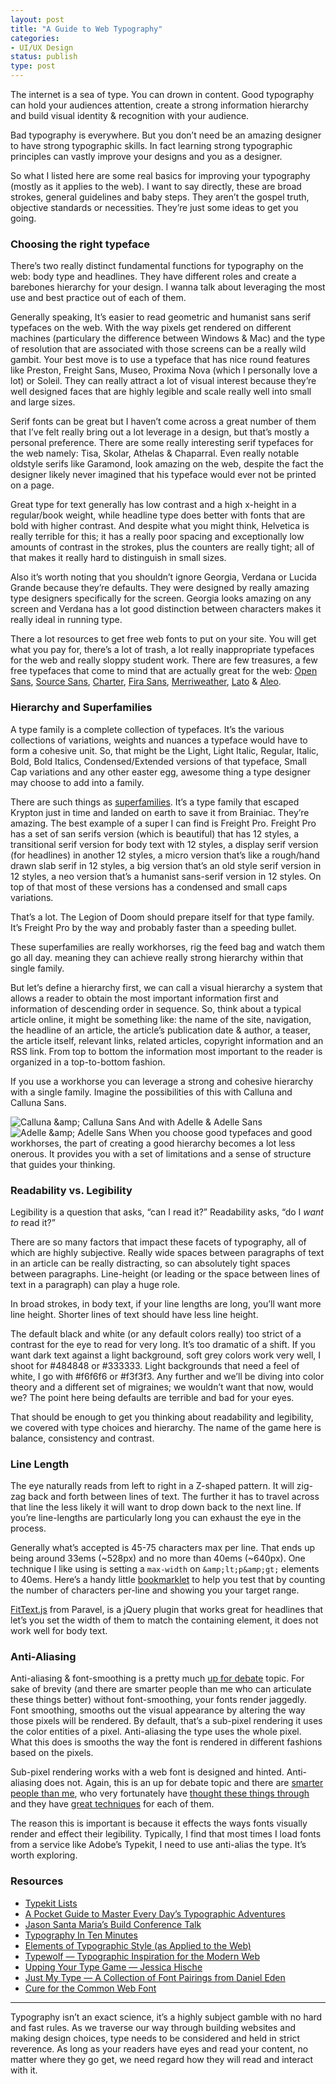 ```yaml
---
layout: post
title: "A Guide to Web Typography"
categories:
- UI/UX Design
status: publish
type: post
---
```

The internet is a sea of type. You can drown in content. Good typography can hold your audiences attention, create a strong information hierarchy and build visual identity &amp; recognition with your audience.

Bad typography is everywhere. But you don’t need be an amazing designer to have strong typographic skills. In fact learning strong typographic principles can vastly improve your designs and you as a designer.

So what I listed here are some real basics for improving your typography (mostly as it applies to the web). I want to say directly, these are broad strokes, general guidelines and baby steps. They aren’t the gospel truth, objective standards or necessities. They’re just some ideas to get you going.

### Choosing the right typeface

There’s two really distinct fundamental functions for typography on the web: body type and headlines. They have different roles and create a barebones hierarchy for your design. I wanna talk about leveraging the most use and best practice out of each of them.

Generally speaking, It’s easier to read geometric and humanist sans serif typefaces on the web. With the way pixels get rendered on different machines (particulary the difference between Windows &amp; Mac) and the type of resolution that are associated with those screens can be a really wild gambit. Your best move is to use a typeface that has nice round features like Preston, Freight Sans, Museo, Proxima Nova (which I personally love a lot) or Soleil. They can really attract a lot of visual interest because they’re well designed faces that are highly legible and scale really well into small and large sizes.

Serif fonts can be great but I haven’t come across a great number of them that I’ve felt really bring out a lot leverage in a design, but that’s mostly a personal preference. There are some really interesting serif typefaces for the web namely: Tisa, Skolar, Athelas &amp; Chaparral. Even really notable oldstyle serifs like Garamond, look amazing on the web, despite the fact the designer likely never imagined that his typeface would ever not be printed on a page.

Great type for text generally has low contrast and a high x-height in a regular/book weight, while headline type does better with fonts that are bold with higher contrast. And despite what you might think, Helvetica is really terrible for this; it has a really poor spacing and exceptionally low amounts of contrast in the strokes, plus the counters are really tight; all of that makes it really hard to distinguish in small sizes.

Also it’s worth noting that you shouldn’t ignore Georgia, Verdana or Lucida Grande because they’re defaults. They were designed by really amazing type designers specifically for the screen. Georgia looks amazing on any screen and Verdana has a lot good distinction between characters makes it really ideal in running type.

There a lot resources to get free web fonts to put on your site. You will get what you pay for, there’s a lot of trash, a lot really inappropriate typefaces for the web and really sloppy student work. There are few treasures, a few free typefaces that come to mind that are actually great for the web: [Open Sans](http://opensans.com/), [Source Sans](http://store1.adobe.com/cfusion/store/html/index.cfm?event=displayFontPackage&amp;amp;code=1959), [Charter](http://practicaltypography.com/charter.html), [Fira Sans](http://www.mozilla.org/en-US/styleguide/products/firefox-os/typeface/), [Merriweather](http://sorkintype.com/fonts.html), [Lato](http://www.latofonts.com/) &amp; [Aleo](https://www.behance.net/gallery/ALEO-Free-Font-Family/8018673).

### Hierarchy and Superfamilies

A type family is a complete collection of typefaces. It’s the various collections of variations, weights and nuances a typeface would have to form a cohesive unit. So, that might be the Light, Light Italic, Regular, Italic, Bold, Bold Italics, Condensed/Extended versions of that typeface, Small Cap variations and any other easter egg, awesome thing a type designer may choose to add into a family.

There are such things as [superfamilies](http://typecast.com/blog/type-on-screen-superhero-superfamilies). It’s a type family that escaped Krypton just in time and landed on earth to save it from Brainiac. They’re amazing. The best example of a super I can find is Freight Pro. Freight Pro has a set of san serifs version (which is beautiful) that has 12 styles, a transitional serif version for body text with 12 styles, a display serif version (for headlines) in another 12 styles, a micro version that’s like a rough/hand drawn slab serif in 12 styles, a big version that’s an old style serif version in 12 styles, a neo version that’s a humanist sans-serif version in 12 styles. On top of that most of these versions has a condensed and small caps variations.

That’s a lot. The Legion of Doom should prepare itself for that type family. It’s Freight Pro by the way and probably faster than a speeding bullet.

These superfamilies are really workhorses, rig the feed bag and watch them go all day. meaning they can achieve really strong hierarchy within that single family.

But let’s define a hierarchy first, we can call a visual hierarchy a system that allows a reader to obtain the most important information first and information of descending order in sequence. So, think about a typical article online, it might be something like: the name of the site, navigation, the headline of an article, the article’s publication date &amp; author, a teaser, the article itself, relevant links, related articles, copyright information and an RSS link. From top to bottom the information most important to the reader is organized in a top-to-bottom fashion.

If you use a workhorse you can leverage a strong and cohesive hierarchy with a single family. Imagine the possibilities of this with Calluna and Calluna Sans.

![Calluna &amp;amp; Calluna Sans](http://d.pr/i/fsIa+) And with Adelle &amp; Adelle Sans ![Adelle &amp;amp; Adelle Sans](http://d.pr/i/AeUd+) When you choose good typefaces and good workhorses, the part of creating a good hierarchy becomes a lot less onerous. It provides you with a set of limitations and a sense of structure that guides your thinking.

### Readability vs. Legibility

Legibility is a question that asks, “can I read it?” Readability asks, “do I _want to_ read it?”

There are so many factors that impact these facets of typography, all of which are highly subjective. Really wide spaces between paragraphs of text in an article can be really distracting, so can absolutely tight spaces between paragraphs. Line-height (or leading or the space between lines of text in a paragraph) can play a huge role.

In broad strokes, in body text, if your line lengths are long, you’ll want more line height. Shorter lines of text should have less line height.

The default black and white (or any default colors really) too strict of a contrast for the eye to read for very long. It’s too dramatic of a shift. If you want dark text against a light background, soft grey colors work very well, I shoot for #484848 or #333333. Light backgrounds that need a feel of white, I go with #f6f6f6 or #f3f3f3. Any further and we’ll be diving into color theory and a different set of migraines; we wouldn’t want that now, would we? The point here being defaults are terrible and bad for your eyes.

That should be enough to get you thinking about readability and legibility, we covered with type choices and hierarchy. The name of the game here is balance, consistency and contrast.

### Line Length

The eye naturally reads from left to right in a Z-shaped pattern. It will zig-zag back and forth between lines of text. The further it has to travel across that line the less likely it will want to drop down back to the next line. If you’re line-lengths are particularly long you can exhaust the eye in the process.

Generally what’s accepted is 45-75 characters max per line. That ends up being around 33ems (~528px) and no more than 40ems (~640px). One technique I like using is setting a `max-width` on `&amp;lt;p&amp;gt;` elements to 40ems. Here’s a handy little [bookmarklet](http://css-tricks.com/bookmarklet-colorize-text-45-75-characters-line-length-testing/) to help you test that by counting the number of characters per-line and showing you your target range.

[FitText.js](http://fittextjs.com/) from Paravel, is a jQuery plugin that works great for headlines that let’s you set the width of them to match the containing element, it does not work well for body text.

### Anti-Aliasing

Anti-aliasing &amp; font-smoothing is a pretty much [up for debate](http://www.usabilitypost.com/2012/11/05/stop-fixing-font-smoothing/) topic. For sake of brevity (and there are smarter people than me who can articulate these things better) without font-smoothing, your fonts render jaggedly. Font smoothing, smooths out the visual appearance by altering the way those pixels will be rendered. By default, that’s a sub-pixel rendering it uses the color entities of a pixel. Anti-aliasing the type uses the whole pixel. What this does is smooths the way the font is rendered in different fashions based on the pixels.

Sub-pixel rendering works with a web font is designed and hinted. Anti-aliasing does not. Again, this is an up for debate topic and there are [smarter people than me](http://www.usabilitypost.com/2010/08/26/font-smoothing/), who very fortunately have [thought these things through](http://maxvoltar.com/archive/-webkit-font-smoothing/) and they have [great techniques](http://css-tricks.com/beefing-up-dull-text-in-webkit/) for each of them.

The reason this is important is because it effects the ways fonts visually render and effect their legibility. Typically, I find that most times I load fonts from a service like Adobe’s Typekit, I need to use anti-alias the type. It’s worth exploring.

### Resources

*   [Typekit Lists](https://typekit.com/lists)
*   [A Pocket Guide to Master Every Day’s Typographic Adventures](http://www.typogui.de/)
*   [Jason Santa Maria’s Build Conference Talk](http://vimeo.com/34178417)
*   [Typography In Ten Minutes](http://practicaltypography.com/typography-in-ten-minutes.html)
*   [Elements of Typographic Style (as Applied to the Web)](http://www.webtypography.net/)
*   [Typewolf — Typographic Inspiration for the Modern Web](http://www.typewolf.com/)
*   [Upping Your Type Game — Jessica Hische](http://jessicahische.is/thinkingthoughts)
*   [Just My Type — A Collection of Font Pairings from Daniel Eden](http://justmytype.co/)
*   [Cure for the Common Web Font](http://typographica.org/on-typography/intro-to-typeface-selection/)

* * *

Typography isn’t an exact science, it’s a highly subject gamble with no hard and fast rules. As we traverse our way through building websites and making design choices, type needs to be considered and held in strict reverence. As long as your readers have eyes and read your content, no matter where they go get, we need regard how they will read and interact with it.
